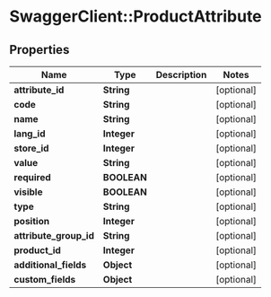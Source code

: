 # SwaggerClient::ProductAttribute

## Properties
Name | Type | Description | Notes
------------ | ------------- | ------------- | -------------
**attribute_id** | **String** |  | [optional] 
**code** | **String** |  | [optional] 
**name** | **String** |  | [optional] 
**lang_id** | **Integer** |  | [optional] 
**store_id** | **Integer** |  | [optional] 
**value** | **String** |  | [optional] 
**required** | **BOOLEAN** |  | [optional] 
**visible** | **BOOLEAN** |  | [optional] 
**type** | **String** |  | [optional] 
**position** | **Integer** |  | [optional] 
**attribute_group_id** | **String** |  | [optional] 
**product_id** | **Integer** |  | [optional] 
**additional_fields** | **Object** |  | [optional] 
**custom_fields** | **Object** |  | [optional] 


